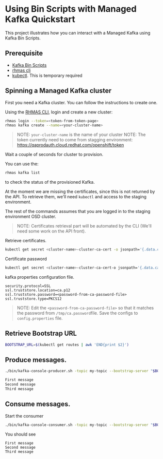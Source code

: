 Using Bin Scripts with Managed Kafka Quickstart
============================================

This project illustrates how you can interact with a Managed Kafka using Kafka Bin Scripts.

## Prerequisite

- [Kafka Bin Scripts](https://www.apache.org/dyn/closer.cgi?path=/kafka/2.6.0/kafka_2.13-2.6.0.tgz)
- [rhmas cli](https://github.com/bf2fc6cc711aee1a0c2a/cli/releases)
- [kubectl](https://kubernetes.io/fr/docs/reference/kubectl/overview/). This is temporary required

## Spinning a Managed Kafka cluster

First you need a Kafka cluster. You can follow the instructions to create one.

Using the [RHMAS CLI](https://github.com/bf2fc6cc711aee1a0c2a/cli/releases), login and create a new cluster:

```bash
rhmas login --token=<token-from-token-page>
rhmas kafka create --name=<your-cluster-name>
```
> NOTE: `your-cluster-name` is the name of your cluster
> NOTE: The token currently need to come from stagging environment:
https://qaprodauth.cloud.redhat.com/openshift/token

Wait a couple of seconds for cluster to provision.

You can use the:
```bash
rhmas kafka list
``` 

to check the status of the provisioned Kafka. 

At the moment we are missing the certificates, since this is not returned by the API. 
To retrieve them, we'll need `kubectl` and access to the staging environment.

The rest of the commands assumes that you are logged in to the staging environment OSD cluster.

> NOTE: Certificates retrieval part will be automated by the CLI (We'll need some work on the API front).

Retrieve certificates. 
```bash
kubectl get secret <cluster-name>-cluster-ca-cert -o jsonpath='{.data.ca\.p12}' | base64 -d > /tmp/ca.p12
```

Certificate password
```bash
kubectl get secret <cluster-name>-cluster-ca-cert-o jsonpath='{.data.ca\.password}' | base64 -d > /tmp/ca.password
```

kafka properties configuration file.

```properties
security.protocol=SSL
ssl.truststore.location=ca.p12
ssl.truststore.password=<password-from-ca-password-file>
ssl.truststore.type=PKCS12
```

> NOTE: Edit the `<password-from-ca-password-file>` so that it matches the password from `/tmp/ca.password`file. 
> Save the configs to `config.properties` file.

## Retrieve Bootstrap URL

```bash
BOOTSTRAP_URL=$(kubectl get routes | awk 'END{print $2}')
```

## Produce messages.

```bash
./bin/kafka-console-producer.sh -topic my-topic --bootstrap-server "$BOOTSTRAP_URL:443" --producer.config config.properties

First message
Second message
Third message
```


## Consume messages.

Start the consumer

```bash
./bin/kafka-console-consumer.sh -topic my-topic --bootstrap-server "$BOOTSTRAP_URL:443" --from-beginning --consumer.config config.properties
```

You should see

```log
First message
Second message
Third message
```
